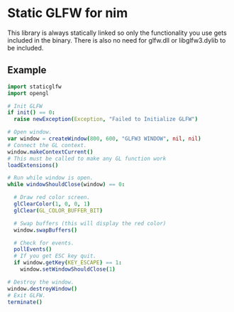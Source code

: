 # Static GLFW for nim

This library is always statically linked so only the functionality you use gets included in the binary. There is also no need for glfw.dll or libglfw3.dylib to be included.

## Example

```nim
import staticglfw
import opengl

# Init GLFW
if init() == 0:
  raise newException(Exception, "Failed to Initialize GLFW")

# Open window.
var window = createWindow(800, 600, "GLFW3 WINDOW", nil, nil)
# Connect the GL context.
window.makeContextCurrent()
# This must be called to make any GL function work
loadExtensions()

# Run while window is open.
while windowShouldClose(window) == 0:

  # Draw red color screen.
  glClearColor(1, 0, 0, 1)
  glClear(GL_COLOR_BUFFER_BIT)

  # Swap buffers (this will display the red color)
  window.swapBuffers()

  # Check for events.
  pollEvents()
  # If you get ESC key quit.
  if window.getKey(KEY_ESCAPE) == 1:
    window.setWindowShouldClose(1)

# Destroy the window.
window.destroyWindow()
# Exit GLFW.
terminate()
```